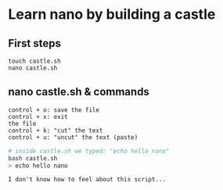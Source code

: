 # Learn nano by building a castle

## First steps

~~~console
touch castle.sh
nano castle.sh
~~~

## nano castle.sh & commands

<code>control + o: save the file</code><br>
<code>control + x: exit the file</code><br>
<code>control + k: "cut" the text</code><br>
<code>control + u: "uncut" the text (paste)</code><br>

~~~bash
# inside castle.sh we typed: "echo hello nano"
bash castle.sh
> echo hello nano
~~~

<code>I don't know how to feel about this script...</code>